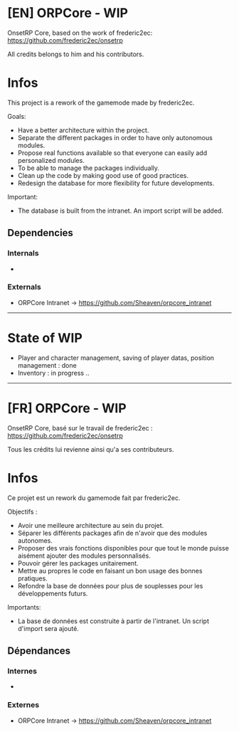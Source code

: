 # [EN] ORPCore - WIP
OnsetRP Core, based on the work of frederic2ec: https://github.com/frederic2ec/onsetrp

All credits belongs to him and his contributors.

# Infos
This project is a rework of the gamemode made by frederic2ec.

Goals:
- Have a better architecture within the project.
- Separate the different packages in order to have only autonomous modules.
- Propose real functions available so that everyone can easily add personalized modules.
- To be able to manage the packages individually.
- Clean up the code by making good use of good practices.
- Redesign the database for more flexibility for future developments.

Important:
- The database is built from the intranet. An import script will be added.

## Dependencies
### Internals
- 
### Externals
- ORPCore Intranet → https://github.com/Sheaven/orpcore_intranet

---

# State of WIP

- Player and character management, saving of player datas, position management : done
- Inventory : in progress ..

---

# [FR] ORPCore - WIP
OnsetRP Core, basé sur le travail de frederic2ec : https://github.com/frederic2ec/onsetrp

Tous les crédits lui revienne ainsi qu'a ses contributeurs.

# Infos
Ce projet est un rework du gamemode fait par frederic2ec.

Objectifs :
- Avoir une meilleure architecture au sein du projet.
- Séparer les différents packages afin de n'avoir que des modules autonomes.
- Proposer des vrais fonctions disponibles pour que tout le monde puisse aisément ajouter des modules personnalisés.
- Pouvoir gérer les packages unitairement.
- Mettre au propres le code en faisant un bon usage des bonnes pratiques.
- Refondre la base de données pour plus de souplesses pour les développements futurs.

Importants:
- La base de données est construite à partir de l'intranet. Un script d'import sera ajouté.

## Dépendances
### Internes
- 
### Externes
- ORPCore Intranet → https://github.com/Sheaven/orpcore_intranet
